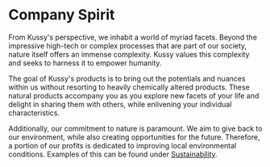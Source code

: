 # Company Spirit

From Kussy's perspective, we inhabit a world of myriad facets. Beyond the impressive high-tech or complex processes that are part of our society, nature itself offers an immense complexity. Kussy values this complexity and seeks to harness it to empower humanity.

The goal of Kussy's products is to bring out the potentials and nuances within us without resorting to heavily chemically altered products. These natural products accompany you as you explore new facets of your life and delight in sharing them with others, while enlivening your individual characteristics.

Additionally, our commitment to nature is paramount. We aim to give back to our environment, while also creating opportunities for the future. Therefore, a portion of our profits is dedicated to improving local environmental conditions. Examples of this can be found under [Sustainability](/conservation).
